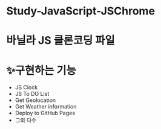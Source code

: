 # Study-JavaScript-JSChrome

# 바닐라 JS 클론코딩 파일

# ✨구현하는 기능

- JS Clock
- JS To DO List
- Get Geolocation
- Get Weather information
- Deploy to GitHub Pages
- 그외 다수
